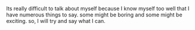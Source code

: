 Its really difficult to talk about myself because I know myself too well that I have numerous things to say. some might be boring and some might be exciting. so, I will try and say what I can. 